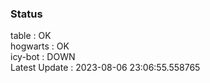 ### Status


table : OK  
hogwarts : OK  
icy-bot : DOWN  
Latest Update : 2023-08-06 23:06:55.558765
